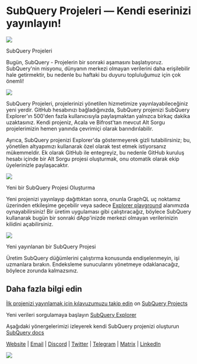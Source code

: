 # SubQuery Projeleri — Kendi eserinizi yayınlayın!

![](https://miro.medium.com/max/1400/0*Jhkt10DyMiptFocJ)

SubQuery Projeleri

Bugün, SubQuery - Projelerin bir sonraki aşamasını başlatıyoruz. SubQuery'nin misyonu, dünyanın merkezi olmayan verilerini daha erişilebilir hale getirmektir, bu nedenle bu haftaki bu duyuru topluluğumuz için çok önemli!

![](https://miro.medium.com/max/464/0*FTsLOuy0A4cWEwcp)

SubQuery Projeleri, projelerinizi yönetilen hizmetimize yayınlayabileceğiniz yeni yerdir. GitHub hesabınızı bağladığınızda, SubQuery projenizi SubQuery Explorer'ın 500'den fazla kullanıcısıyla paylaşmaktan yalnızca birkaç dakika uzaktasınız. Kendi projeniz, Acala ve Bifrost'tan mevcut Alt Sorgu projelerimizin hemen yanında çevrimiçi olarak barındırılabilir.

Ayrıca, SubQuery projenizi Explorer'da göstermeyerek gizli tutabilirsiniz; bu, yönetilen altyapımızı kullanarak özel olarak test etmek istiyorsanız mükemmeldir. Ek olarak GitHub ile entegreyiz, bu nedenle GitHub kuruluş hesabı içinde bir Alt Sorgu projesi oluşturmak, onu otomatik olarak ekip üyelerinizle paylaşacaktır.

![](https://miro.medium.com/max/1400/1*IupCbHA6aaal26sYbK-Hbw.png)

Yeni bir SubQuery Projesi Oluşturma

Yeni projenizi yayınlayıp dağıttıktan sonra, onunla GraphQL uç noktamız üzerinden etkileşime geçebilir veya sadece [Explorer playground](https://explorer.subquery.network/) alanımızda oynayabilirsiniz! Bir üretim uygulaması gibi çalıştıracağız, böylece SubQuery kullanarak bugün bir sonraki dApp'inizde merkezi olmayan verilerinizin kilidini açabilirsiniz.

![](https://miro.medium.com/max/1400/1*Re6uHuy05UzWttfWQBM6hg.png)

Yeni yayınlanan bir SubQuery Projesi

Üretim SubQuery düğümlerini çalıştırma konusunda endişelenmeyin, işi uzmanlara bırakın. Endeksleme sunucularını yönetmeye odaklanacağız, böylece zorunda kalmazsınız.

## Daha fazla bilgi edin

[İlk projenizi yayınlamak için kılavuzumuzu takip edin](https://doc.subquery.network/publish/publish.html) on [SubQuery Projects](https://project.subquery.network)

Yeni verileri sorgulamaya başlayın [SubQuery Explorer](https://explorer.subquery.network/)

Aşağıdaki yönergelerimizi izleyerek kendi SubQuery projenizi oluşturun [SubQuery docs](https://doc.subquery.network/)

[Website](https://subquery.network/) | [Email](mailto:hello@subquery.network) | [Discord](https://discord.com/invite/78zg8aBSMG) | [Twitter](https://twitter.com/subquerynetwork) | [Telegram](https://t.me/subquerynetwork) | [Matrix](https://matrix.to/#/#subquery:matrix.org) | [LinkedIn](https://www.linkedin.com/company/subquery)

![](https://miro.medium.com/max/1400/0*4Yetj66AO5gHV2rt)
